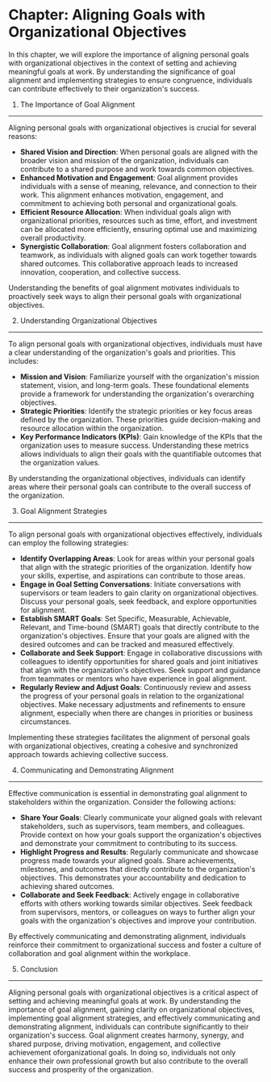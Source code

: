 Chapter: Aligning Goals with Organizational Objectives
======================================================

In this chapter, we will explore the importance of aligning personal goals with organizational objectives in the context of setting and achieving meaningful goals at work. By understanding the significance of goal alignment and implementing strategies to ensure congruence, individuals can contribute effectively to their organization's success.

1. The Importance of Goal Alignment
-----------------------------------

Aligning personal goals with organizational objectives is crucial for several reasons:

* **Shared Vision and Direction**: When personal goals are aligned with the broader vision and mission of the organization, individuals can contribute to a shared purpose and work towards common objectives.
* **Enhanced Motivation and Engagement**: Goal alignment provides individuals with a sense of meaning, relevance, and connection to their work. This alignment enhances motivation, engagement, and commitment to achieving both personal and organizational goals.
* **Efficient Resource Allocation**: When individual goals align with organizational priorities, resources such as time, effort, and investment can be allocated more efficiently, ensuring optimal use and maximizing overall productivity.
* **Synergistic Collaboration**: Goal alignment fosters collaboration and teamwork, as individuals with aligned goals can work together towards shared outcomes. This collaborative approach leads to increased innovation, cooperation, and collective success.

Understanding the benefits of goal alignment motivates individuals to proactively seek ways to align their personal goals with organizational objectives.

2. Understanding Organizational Objectives
------------------------------------------

To align personal goals with organizational objectives, individuals must have a clear understanding of the organization's goals and priorities. This includes:

* **Mission and Vision**: Familiarize yourself with the organization's mission statement, vision, and long-term goals. These foundational elements provide a framework for understanding the organization's overarching objectives.
* **Strategic Priorities**: Identify the strategic priorities or key focus areas defined by the organization. These priorities guide decision-making and resource allocation within the organization.
* **Key Performance Indicators (KPIs)**: Gain knowledge of the KPIs that the organization uses to measure success. Understanding these metrics allows individuals to align their goals with the quantifiable outcomes that the organization values.

By understanding the organizational objectives, individuals can identify areas where their personal goals can contribute to the overall success of the organization.

3. Goal Alignment Strategies
----------------------------

To align personal goals with organizational objectives effectively, individuals can employ the following strategies:

* **Identify Overlapping Areas**: Look for areas within your personal goals that align with the strategic priorities of the organization. Identify how your skills, expertise, and aspirations can contribute to those areas.
* **Engage in Goal Setting Conversations**: Initiate conversations with supervisors or team leaders to gain clarity on organizational objectives. Discuss your personal goals, seek feedback, and explore opportunities for alignment.
* **Establish SMART Goals**: Set Specific, Measurable, Achievable, Relevant, and Time-bound (SMART) goals that directly contribute to the organization's objectives. Ensure that your goals are aligned with the desired outcomes and can be tracked and measured effectively.
* **Collaborate and Seek Support**: Engage in collaborative discussions with colleagues to identify opportunities for shared goals and joint initiatives that align with the organization's objectives. Seek support and guidance from teammates or mentors who have experience in goal alignment.
* **Regularly Review and Adjust Goals**: Continuously review and assess the progress of your personal goals in relation to the organizational objectives. Make necessary adjustments and refinements to ensure alignment, especially when there are changes in priorities or business circumstances.

Implementing these strategies facilitates the alignment of personal goals with organizational objectives, creating a cohesive and synchronized approach towards achieving collective success.

4. Communicating and Demonstrating Alignment
--------------------------------------------

Effective communication is essential in demonstrating goal alignment to stakeholders within the organization. Consider the following actions:

* **Share Your Goals**: Clearly communicate your aligned goals with relevant stakeholders, such as supervisors, team members, and colleagues. Provide context on how your goals support the organization's objectives and demonstrate your commitment to contributing to its success.
* **Highlight Progress and Results**: Regularly communicate and showcase progress made towards your aligned goals. Share achievements, milestones, and outcomes that directly contribute to the organization's objectives. This demonstrates your accountability and dedication to achieving shared outcomes.
* **Collaborate and Seek Feedback**: Actively engage in collaborative efforts with others working towards similar objectives. Seek feedback from supervisors, mentors, or colleagues on ways to further align your goals with the organization's objectives and improve your contribution.

By effectively communicating and demonstrating alignment, individuals reinforce their commitment to organizational success and foster a culture of collaboration and goal alignment within the workplace.

5. Conclusion
-------------

Aligning personal goals with organizational objectives is a critical aspect of setting and achieving meaningful goals at work. By understanding the importance of goal alignment, gaining clarity on organizational objectives, implementing goal alignment strategies, and effectively communicating and demonstrating alignment, individuals can contribute significantly to their organization's success. Goal alignment creates harmony, synergy, and shared purpose, driving motivation, engagement, and collective achievement oforganizational goals. In doing so, individuals not only enhance their own professional growth but also contribute to the overall success and prosperity of the organization.
